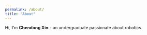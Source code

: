 ```yaml
---
permalink: /about/
title: "About"
---
```


Hi, I'm **Chendong Xin** - an undergraduate passionate about robotics.